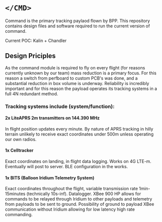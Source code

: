 # ```</CMD>```

Command is the primary tracking paylaod flown by BPP. This repository contains design files and software required to run the current version of command.

Current POC:
Kalin + Chandler

 ## Design Priciples
As the command module is required to fly on every flight (for reasons currently unknown by our team) mass reduction is a primary focus. For this reason a switch from perfboard to custom PCB's was done, and a substantial reduction in box volume is underway. Reliability is incredibly important and for this reason the payload operates its tracking systems in a full 4N redundant method.
### Tracking systems include (system/function):
#### 2x LiteAPRS 2m transmitters on 144.390 MHz
In flight position updates every minute. By nature of APRS tracking in hilly terrain unlikely to receive exact coordinates under 500m unless operating our own radios.
#### 1x Celltracker
Exact coordinates on landing, in flight data logging. Works on 4G LTE-m. Eventually will post to server. BLE configuration in the works.
#### 1x BITS (Balloon Iridium Telemetry System)
Exact coordinates throughout the flight, variable transmission rate 1min-15minutes (technically 10s-inf). Datalogger. XBee 900 HP allows for commands to be relayed through Iridium to other payloads and telemetry from payloads to be sent to ground. Possibility of ground to payload XBee communication without Iridium allowing for low latency high rate commanding.

